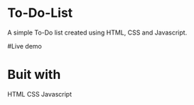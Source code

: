 # To-Do-List
A simple To-Do list created using HTML, CSS and Javascript. 

#Live demo


# Buit with
HTML
CSS
Javascript

